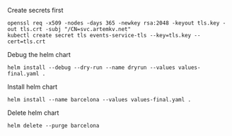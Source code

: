 Create secrets first

```
openssl req -x509 -nodes -days 365 -newkey rsa:2048 -keyout tls.key -out tls.crt -subj "/CN=svc.artemkv.net"
kubectl create secret tls events-service-tls --key=tls.key --cert=tls.crt
```

Debug the helm chart

```
helm install --debug --dry-run --name dryrun --values values-final.yaml .
```

Install helm chart
```
helm install --name barcelona --values values-final.yaml .
```

Delete helm chart
```
helm delete --purge barcelona
```